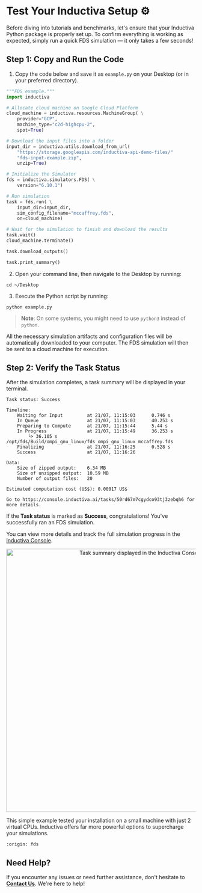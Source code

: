 # Test Your Inductiva Setup ⚙️
Before diving into tutorials and benchmarks, let's ensure that your Inductiva Python package is properly set up. To confirm everything is working as expected, simply run a quick FDS simulation — it only takes a few seconds!

## Step 1: Copy and Run the Code

1. Copy the code below and save it as `example.py` on your Desktop (or in your preferred directory).

```python
"""FDS example."""
import inductiva

# Allocate cloud machine on Google Cloud Platform
cloud_machine = inductiva.resources.MachineGroup( \
    provider="GCP",
    machine_type="c2d-highcpu-2",
    spot=True)

# Download the input files into a folder
input_dir = inductiva.utils.download_from_url(
    "https://storage.googleapis.com/inductiva-api-demo-files/"
    "fds-input-example.zip",
    unzip=True)

# Initialize the Simulator
fds = inductiva.simulators.FDS( \
    version="6.10.1")

# Run simulation
task = fds.run( \
    input_dir=input_dir,
    sim_config_filename="mccaffrey.fds",
    on=cloud_machine)

# Wait for the simulation to finish and download the results
task.wait()
cloud_machine.terminate()

task.download_outputs()

task.print_summary()
```

2. Open your command line, then navigate to the Desktop by running:

```
cd ~/Desktop
```

3. Execute the Python script by running:

```
python example.py
```

> **Note**: On some systems, you might need to use `python3` instead of `python`.

All the necessary simulation artifacts and configuration files will be automatically downloaded to your computer. The FDS simulation will then be sent to a cloud machine for execution.

## Step 2: Verify the Task Status
After the simulation completes, a task summary will be displayed in your terminal.

```
Task status: Success

Timeline:
	Waiting for Input         at 21/07, 11:15:03      0.746 s
	In Queue                  at 21/07, 11:15:03      40.253 s
	Preparing to Compute      at 21/07, 11:15:44      5.44 s
	In Progress               at 21/07, 11:15:49      36.253 s
		└> 36.105 s        /opt/fds/Build/ompi_gnu_linux/fds_ompi_gnu_linux mccaffrey.fds
	Finalizing                at 21/07, 11:16:25      0.528 s
	Success                   at 21/07, 11:16:26

Data:
	Size of zipped output:    6.34 MB
	Size of unzipped output:  10.59 MB
	Number of output files:   20

Estimated computation cost (US$): 0.00017 US$

Go to https://console.inductiva.ai/tasks/50rd67m7cgydco93tj3zebqh6 for more details.
```

If the **Task status** is marked as **Success**, congratulations! You've successfully ran an FDS simulation.

You can view more details and track the full simulation progress in the [Inductiva Console](https://console.inductiva.ai/tasks).

<p align="center"><img src="./_static/set-up/console_timeline.png" alt="Task summary displayed in the Inductiva Console" width="700"></p>

This simple example tested your installation on a small machine with just 2 virtual CPUs. Inductiva offers far more powerful options to supercharge your simulations.

```{banner_small}
:origin: fds
```

## Need Help?
If you encounter any issues or need further assistance, don't hesitate to [**Contact Us**](mailto:support@inductiva.ai). We're here to help!
